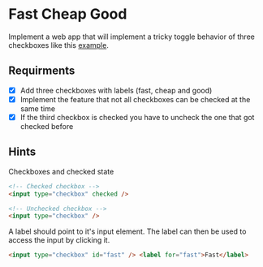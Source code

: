 # Fast Cheap Good

Implement a web app that will implement a tricky toggle behavior of three checkboxes like this [example](https://coding-katas.netlify.app/fast-cheap-good/).

## Requirments

- [x] Add three checkboxes with labels (fast, cheap and good)
- [x] Implement the feature that not all checkboxes can be checked at the same time
- [x] If the third checkbox is checked you have to uncheck the one that got checked before

## Hints

Checkboxes and checked state

```html
<!-- Checked checkbox -->
<input type="checkbox" checked />

<!-- Unchecked checkbox -->
<input type="checkbox" />
```

A label should point to it's input element. The label can then be used to access the input by clicking it.

```html
<input type="checkbox" id="fast" /> <label for="fast">Fast</label>
```
